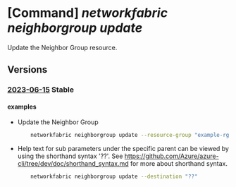 # [Command] _networkfabric neighborgroup update_

Update the Neighbor Group resource.

## Versions

### [2023-06-15](/Resources/mgmt-plane/L3N1YnNjcmlwdGlvbnMve30vcmVzb3VyY2Vncm91cHMve30vcHJvdmlkZXJzL21pY3Jvc29mdC5tYW5hZ2VkbmV0d29ya2ZhYnJpYy9uZWlnaGJvcmdyb3Vwcy97fQ==/2023-06-15.xml) **Stable**

<!-- mgmt-plane /subscriptions/{}/resourcegroups/{}/providers/microsoft.managednetworkfabric/neighborgroups/{} 2023-06-15 -->

#### examples

- Update the Neighbor Group
    ```bash
        networkfabric neighborgroup update --resource-group "example-rg" --resource-name "example-neighborgroup" --destination "{ipv4Addresses:['10.10.10.10'],ipv6Addresses:['2F::/100']}"
    ```

- Help text for sub parameters under the specific parent can be viewed by using the shorthand syntax '??'. See https://github.com/Azure/azure-cli/tree/dev/doc/shorthand_syntax.md for more about shorthand syntax.
    ```bash
        networkfabric neighborgroup update --destination "??"
    ```
